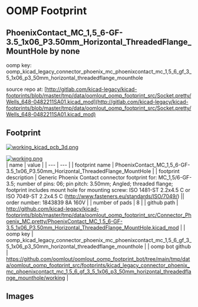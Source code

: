 # OOMP Footprint  
## PhoenixContact_MC_1,5_6-GF-3.5_1x06_P3.50mm_Horizontal_ThreadedFlange_MountHole  by none  
  
oomp key: oomp_kicad_legacy_connector_phoenix_mc_phoenixcontact_mc_1,5_6_gf_3_5_1x06_p3_50mm_horizontal_threadedflange_mounthole  
  
source repo at: [http://gitlab.com/kicad-legacy/kicad-footprints/blob/master/tmp/data/oomlout_oomp_footprint_src/Socket.pretty/Wells_648-0482211SA01.kicad_mod](http://gitlab.com/kicad-legacy/kicad-footprints/blob/master/tmp/data/oomlout_oomp_footprint_src/Socket.pretty/Wells_648-0482211SA01.kicad_mod)  
## Footprint  
  
[![working_kicad_pcb_3d.png](working_kicad_pcb_3d_600.png)](working_kicad_pcb_3d.png)  
  
[![working.png](working_600.png)](working.png)  
| name | value | 
| --- | --- | 
| footprint name | PhoenixContact_MC_1,5_6-GF-3.5_1x06_P3.50mm_Horizontal_ThreadedFlange_MountHole | 
| footprint description | Generic Phoenix Contact connector footprint for: MC_1,5/6-GF-3.5; number of pins: 06; pin pitch: 3.50mm; Angled; threaded flange; footprint includes mount hole for mounting screw: ISO 1481-ST 2.2x4.5 C or ISO 7049-ST 2.2x4.5 C (http://www.fasteners.eu/standards/ISO/7049/) || order number: 1843839 8A 160V | 
| number of pads | 8 | 
| github path | http://github.com/kicad-legacy/kicad-footprints/blob/master/tmp/data/oomlout_oomp_footprint_src/Connector_Phoenix_MC.pretty/PhoenixContact_MC_1,5_6-GF-3.5_1x06_P3.50mm_Horizontal_ThreadedFlange_MountHole.kicad_mod | 
| oomp key | oomp_kicad_legacy_connector_phoenix_mc_phoenixcontact_mc_1,5_6_gf_3_5_1x06_p3_50mm_horizontal_threadedflange_mounthole | 
| oomp bot github | https://github.com/oomlout/oomlout_oomp_footprint_bot/tree/main/tmp/data/oomlout_oomp_footprint_src/footprints/kicad_legacy_connector_phoenix_mc_phoenixcontact_mc_1,5_6_gf_3_5_1x06_p3_50mm_horizontal_threadedflange_mounthole/working | 
## Images  
